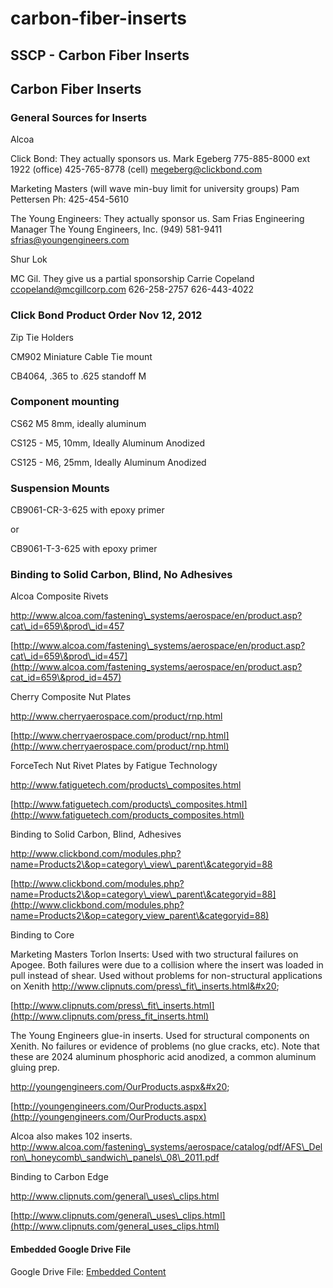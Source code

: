 # carbon-fiber-inserts

## SSCP - Carbon Fiber Inserts

## Carbon Fiber Inserts

### General Sources for Inserts

Alcoa

Click Bond: They actually sponsors us. Mark Egeberg 775-885-8000 ext 1922 (office) 425-765-8778 (cell) megeberg@clickbond.com

Marketing Masters (will wave min-buy limit for university groups) Pam Pettersen Ph: 425-454-5610

The Young Engineers: They actually sponsor us. Sam Frias Engineering Manager The Young Engineers, Inc. (949) 581-9411 sfrias@youngengineers.com

Shur Lok

MC Gil. They give us a partial sponsorship Carrie Copeland ccopeland@mcgillcorp.com 626-258-2757 626-443-4022

### Click Bond Product Order Nov 12, 2012

Zip Tie Holders

CM902 Miniature Cable Tie mount

CB4064, .365 to .625 standoff M

### Component mounting

CS62 M5 8mm, ideally aluminum

CS125 - M5, 10mm, Ideally Aluminum Anodized

CS125 - M6, 25mm, Ideally Aluminum Anodized

### Suspension Mounts

CB9061-CR-3-625 with epoxy primer

or

CB9061-T-3-625 with epoxy primer

### Binding to Solid Carbon, Blind, No Adhesives

Alcoa Composite Rivets

http://www.alcoa.com/fastening\_systems/aerospace/en/product.asp?cat\_id=659\&prod\_id=457

[http://www.alcoa.com/fastening\_systems/aerospace/en/product.asp?cat\_id=659\&prod\_id=457](http://www.alcoa.com/fastening_systems/aerospace/en/product.asp?cat_id=659\&prod_id=457)

Cherry Composite Nut Plates

http://www.cherryaerospace.com/product/rnp.html

[http://www.cherryaerospace.com/product/rnp.html](http://www.cherryaerospace.com/product/rnp.html)

ForceTech Nut Rivet Plates by Fatigue Technology

http://www.fatiguetech.com/products\_composites.html

[http://www.fatiguetech.com/products\_composites.html](http://www.fatiguetech.com/products_composites.html)

Binding to Solid Carbon, Blind, Adhesives

http://www.clickbond.com/modules.php?name=Products2\&op=category\_view\_parent\&categoryid=88

[http://www.clickbond.com/modules.php?name=Products2\&op=category\_view\_parent\&categoryid=88](http://www.clickbond.com/modules.php?name=Products2\&op=category_view_parent\&categoryid=88)

Binding to Core

Marketing Masters Torlon Inserts: Used with two structural failures on Apogee. Both failures were due to a collision where the insert was loaded in pull instead of shear. Used without problems for non-structural applications on Xenith http://www.clipnuts.com/press\_fit\_inserts.html&#x20;

[http://www.clipnuts.com/press\_fit\_inserts.html](http://www.clipnuts.com/press_fit_inserts.html)

The Young Engineers glue-in inserts. Used for structural components on Xenith. No failures or evidence of problems (no glue cracks, etc). Note that these are 2024 aluminum phosphoric acid anodized, a common aluminum gluing prep.

http://youngengineers.com/OurProducts.aspx&#x20;

[http://youngengineers.com/OurProducts.aspx](http://youngengineers.com/OurProducts.aspx)

Alcoa also makes 102 inserts. http://www.alcoa.com/fastening\_systems/aerospace/catalog/pdf/AFS\_Delron\_honeycomb\_sandwich\_panels\_08\_2011.pdf

Binding to Carbon Edge

http://www.clipnuts.com/general\_uses\_clips.html

[http://www.clipnuts.com/general\_uses\_clips.html](http://www.clipnuts.com/general_uses_clips.html)

#### Embedded Google Drive File

Google Drive File: [Embedded Content](https://drive.google.com/embeddedfolderview?id=1PZ4YuWUprwzq_DzCc0u2sOTVtTHOWpYU#list)
